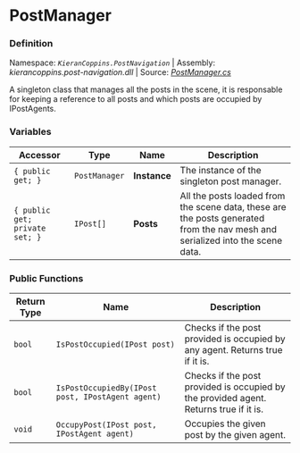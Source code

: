 # PostManager

### Definition
Namespace: *`KieranCoppins.PostNavigation`* | Assembly: *kierancoppins.post-navigation.dll* | Source: [*PostManager.cs*]()

A singleton class that manages all the posts in the scene, it is responsable for keeping a reference to all posts and which posts are occupied by IPostAgents.

### Variables
| Accessor | Type | Name | Description |
|----------|------|------|-------------|
| `{ public get; }` | `PostManager` | **Instance** | The instance of the singleton post manager. |
| `{ public get; private set; }` | `IPost[]` | **Posts** | All the posts loaded from the scene data, these are the posts generated from the nav mesh and serialized into the scene data. |



### Public Functions
| Return Type | Name | Description |
|-------------|------|-------------|
| `bool` | `IsPostOccupied(IPost post)` | Checks if the post provided is occupied by any agent. Returns true if it is. |
| `bool` | `IsPostOccupiedBy(IPost post, IPostAgent agent)` | Checks if the post provided is occupied by the provided agent. Returns true if it is. |
| `void` | `OccupyPost(IPost post, IPostAgent agent)` | Occupies the given post by the given agent. |